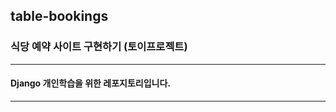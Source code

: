 ## table-bookings

### 식당 예약 사이트 구현하기 (토이프로젝트)

----------------------------

#### Django 개인학습을 위한 레포지토리입니다.

----------------------------

